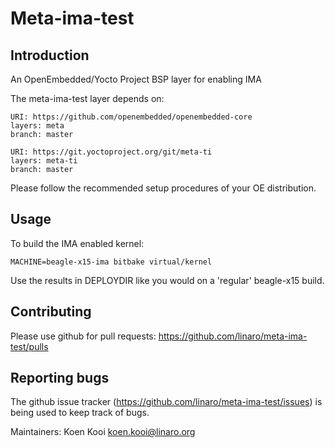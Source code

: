Meta-ima-test
================================

Introduction
-------------------------

An OpenEmbedded/Yocto Project BSP layer for enabling IMA

The meta-ima-test layer depends on:

	URI: https://github.com/openembedded/openembedded-core
	layers: meta
	branch: master

	URI: https://git.yoctoproject.org/git/meta-ti
	layers: meta-ti
	branch: master

Please follow the recommended setup procedures of your OE distribution.

Usage
-------------------------

To build the IMA enabled kernel:

	MACHINE=beagle-x15-ima bitbake virtual/kernel

Use the results in DEPLOYDIR like you would on a 'regular' beagle-x15 build.

Contributing
-------------------------

Please use github for pull requests: https://github.com/linaro/meta-ima-test/pulls

Reporting bugs
-------------------------

The github issue tracker (https://github.com/linaro/meta-ima-test/issues) is being used to keep track of bugs.

Maintainers: Koen Kooi <koen.kooi@linaro.org>
